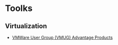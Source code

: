 # Toolks

## Virtualization


   * [VMWare User Group (VMUG) Advantage Products](https://vmugadvantage.onthehub.com/)

